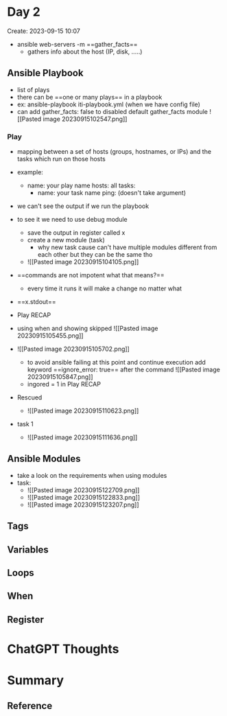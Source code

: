 # Day 2

Create: 2023-09-15 10:07

- ansible web-servers -m ==gather_facts==
	- gathers info about the host (IP, disk, .....)

## Ansible Playbook
- list of plays
- there can be ==one or many plays== in a playbook
- ex:  ansible-playbook iti-playbook.yml (when we have config file)
- can add gather_facts: false to disabled default gather_facts module 
	![[Pasted image 20230915102547.png]]
### Play 
- mapping between a set of hosts (groups, hostnames, or IPs) and the tasks which run on those hosts
- example:
	- name: your play name
		hosts: all
		tasks: 
		- name: your task name 
		  ping: (doesn't take argument)
- we can't see the output if we run the playbook 
- to see it we need to use debug module 
	- save the output in register called x
	- create a new module (task) 
		- why new task cause can't have multiple modules different from each other but they can be the same tho
	- ![[Pasted image 20230915104105.png]]

- ==commands are not impotent what that means?==
	- every time it runs it will make a change no matter what 
- ==x.stdout==
- Play RECAP
- using when and showing skipped ![[Pasted image 20230915105455.png]]
- ![[Pasted image 20230915105702.png]]
	- to avoid ansible failing at this point and continue execution add keyword ==ignore_error: true== after the command ![[Pasted image 20230915105847.png]]
	- ingored = 1 in Play RECAP
- Rescued 
	- ![[Pasted image 20230915110623.png]]
- task 1
	- ![[Pasted image 20230915111636.png]]
## Ansible Modules

- take a look on the requirements when using modules
- task:
	- ![[Pasted image 20230915122709.png]]
	- ![[Pasted image 20230915122833.png]]
	- ![[Pasted image 20230915123207.png]]



## Tags



## Variables


## Loops


## When



## Register 

# ChatGPT Thoughts




# Summary





## Reference
